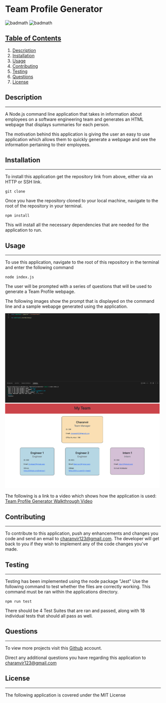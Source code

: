 # Team Profile Generator

![badmath](https://img.shields.io/badge/License-MIT-green) ![badmath](https://img.shields.io/badge/Version-1.0-blue) 

## <u>Table of Contents</u>
1. [Description](#description)
2. [Installation](#installation)
3. [Usage](#usage)
4. [Contributing](#contributing)
5. [Testing](#testing)
6. [Questions](#questions)
7. [License](#license)

## Description
***

A Node.js command line application that takes in information about employees on a software engineering team and generates an HTML webpage that displays summaries for each person.

The motivation behind this application is giving the user an easy to use application which allows them to quickly generate a webpage and see the information pertaining to their employees. 

## Installation
***

To install this application get the repository link from above, either via an HTTP or SSH link. 

```
git clone 
```

Once you have the repository cloned to your local machine, navigate to the root of the repository in your terminal.

```
npm install
```

This will install all the necessary dependencies that are needed for the application to run.


## Usage
***

To use this application, navigate to the root of this repository in the terminal and enter the following command 

```
node index.js
```

The user will be prompted with a series of questions that will be used to generate a Team Profile webpage.

The following images show the prompt that is displayed on the command line and a sample webapge generated using the application.

<img src="./assets/images/terminal.png" width="500"> <img src="./assets/images/product.png" width="500">

The following is a link to a video which shows how the application is used: [Team Profile Generator Walkthrough Video](https://vimeo.com/699325065)

## Contributing
***

To contribute to this application, push any enhancements and changes you code and send an email to charanvir123@gmail.com. The developer will get back to you if they wish to implement any of the code changes you've made. 

## Testing
***

Testing has been implemented using the node package "Jest" Use the following command to test whether the files are correctly working. This command must be ran within the applications directory.

```
npm run test
```

There should be 4 Test Suites that are ran and passed, along with 18 individual tests that should all pass as well. 

## Questions
***
To view more projects visit this [Github](https://github.com/Charanvir) account.

Direct any additional questions you have regarding this application to charanvir123@gmail.com

## License
***
The following application is covered under the MIT License
